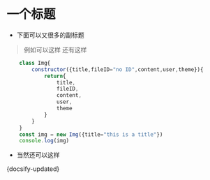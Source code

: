 # 一个标题

* 下面可以又很多的副标题
> 例如可以这样
> 还有这样

```javascript 
    class Img{
        constructor({title,fileID="no ID",content,user,theme}){
            return{
                title,
                fileID,
                content,
                user,
                theme
            }
        }
    }
    const img = new Img({title="this is a title"})
    console.log(img)

```
* 当然还可以这样
 

 {docsify-updated} 
